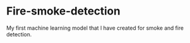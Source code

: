# Fire-smoke-detection
My first machine learning model that I have created for smoke and fire detection.
